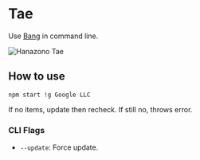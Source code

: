 # Tae

Use [Bang](https://duckduckgo.com/bangs) in command line.

![Hanazono Tae](https://static.wikia.nocookie.net/bandori/images/7/73/Img_tae.png/revision/latest)

## How to use

`npm start !g Google LLC`

If no items, update then recheck. If still no, throws error.

### CLI Flags

* `--update`: Force update.
